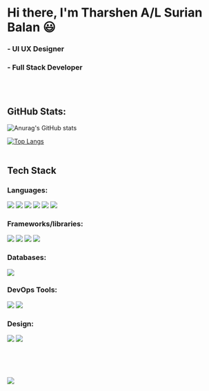 <h1>Hi there, I'm Tharshen A/L Surian Balan 😃</h1>

### - UI UX Designer
### - Full Stack Developer
<br>
<br>

<h2>GitHub Stats: </h2>

![Anurag's GitHub stats](https://github-readme-stats.vercel.app/api?username=Tharshen2124&show_icons=true&theme=radical)

[![Top Langs](https://github-readme-stats.vercel.app/api/top-langs/?username=Tharshen2124&langs_count=8)](https://github.com/anuraghazra/github-readme-stats)
<br>
<br>
<h2>Tech Stack</h2>

<h3>Languages: </h3>

<img src="https://img.shields.io/badge/c-%2300599C.svg?style=for-the-badge&logo=c&logoColor=white"> <img src="https://img.shields.io/badge/c++-%2300599C.svg?style=for-the-badge&logo=c%2B%2B&logoColor=white"> <img src="https://img.shields.io/badge/html5-%23E34F26.svg?&style=for-the-badge&logo=html5&logoColor=white" /> <img src="https://img.shields.io/badge/css3-%231572B6.svg?&style=for-the-badge&logo=css3&logoColor=white" /> <img src="https://img.shields.io/badge/javascript-%23F7DF1E.svg?&style=for-the-badge&logo=javascript&logoColor=black" /> <img src="https://img.shields.io/badge/php-%23777BB4.svg?style=for-the-badge&logo=php&logoColor=white">   

<h3>Frameworks/libraries: </h3>

<img src="https://img.shields.io/badge/react-%2361DAFB.svg?&style=for-the-badge&logo=react&logoColor=black" /> <img src="https://img.shields.io/badge/tailwind%20css-%2338B2AC.svg?&style=for-the-badge&logo=tailwind%20css&logoColor=white" /> <img src="https://img.shields.io/badge/bootstrap-%237952B3.svg?&style=for-the-badge&logo=bootstrap&logoColor=white" /> <img src="https://img.shields.io/badge/laravel-%23FF2D20.svg?style=for-the-badge&logo=laravel&logoColor=white">

<h3>Databases: </h3>

<img src="https://img.shields.io/badge/mysql-%234479A1.svg?&style=for-the-badge&logo=mysql&logoColor=white" />

<h3>DevOps Tools: </h3>

<img src="https://img.shields.io/badge/git-%23F05033.svg?style=for-the-badge&logo=git&logoColor=white" /> <img src="https://img.shields.io/badge/docker-%230db7ed.svg?style=for-the-badge&logo=docker&logoColor=white">

<h3>Design: </h3>

<img src="https://img.shields.io/badge/figma-%23F24E1E.svg?style=for-the-badge&logo=figma&logoColor=white" /> <img src="https://img.shields.io/badge/Canva-%2300C4CC.svg?style=for-the-badge&logo=Canva&logoColor=white" />

<br>
<br>
<br>

[![](https://visitcount.itsvg.in/api?id=Tharshen2124&label=Profile%20Views&color=4&pretty=true)](https://visitcount.itsvg.in)

<!---
Tharshen2124/Tharshen2124 is a ✨ special ✨ repository because its `README.md` (this file) appears on your GitHub profile.
You can click the Preview link to take a look at your changes.
--->
